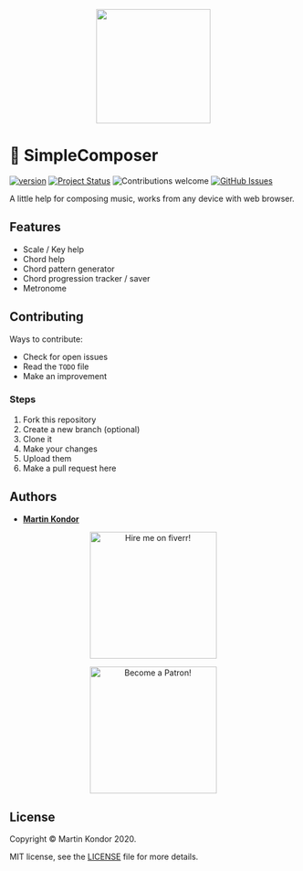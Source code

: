 <p align="center">
    <img src="logo.jpg" width="200">
</p>

# 🎵 SimpleComposer

[![version](https://img.shields.io/badge/version-v1.0.0-brightgreen.svg)](https://github.com/MartinKondor/SimpleComposer) [![Project Status](https://img.shields.io/badge/status-active-brightgreen.svg)](https://github.com/MartinKondor/SimpleComposer) ![Contributions welcome](https://img.shields.io/badge/contributions-welcome-brightgreen.svg) [![GitHub Issues](https://img.shields.io/github/issues/MartinKondor/SimpleComposer.svg)](https://github.com/MartinKondor/SimpleComposer/issues)

A little help for composing music, works from any device with web browser.

## Features

* Scale / Key help
* Chord help
* Chord pattern generator
* Chord progression tracker / saver
* Metronome

## Contributing

Ways to contribute:

* Check for open issues
* Read the ```TODO``` file
* Make an improvement

### Steps

1. Fork this repository
2. Create a new branch (optional)
3. Clone it
4. Make your changes
5. Upload them
6. Make a pull request here

## Authors

* **[Martin Kondor](https://github.com/MartinKondor)**

<p align="center">
<a title="Fiverr" href="https://www.fiverr.com/martinkondor">
<img id="fiverr-img" class="img-responsive" alt="Hire me on fiverr!" title="Hire me on fiverr!" src="https://martinkondor.github.io/img/hire_me_on_fiverr_button.png" width="222">
</a>
</p>

<p align="center"><a href="https://www.patreon.com/bePatron?u=17006186" data-patreon-widget-type="become-patron-button"><img width="222" class="img-responsive" alt="Become a Patron!" title="Become a Patron!" src="https://martinkondor.github.io/img/become_a_patron_button.png"></a></p>

## License

Copyright &copy; Martin Kondor 2020.

MIT license, see the [LICENSE](./LICENSE) file for more details.
